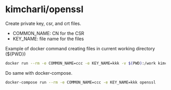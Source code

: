 # kimcharli/openssl


Create private key, csr, and crt files.

- COMMON_NAME: CN for the CSR
- KEY_NAME: file name for the files

Example of docker command creating files in current working directory (${PWD})
```bash
docker run --rm -e COMMON_NAME=ccc -e KEY_NAME=kkk -v $(PWD):/work kimcharli/openssl
```

Do same with docker-compose.
```bash
docker-compose run --rm -e COMMON_NAME=ccc -e KEY_NAME=kkk openssl 
```

